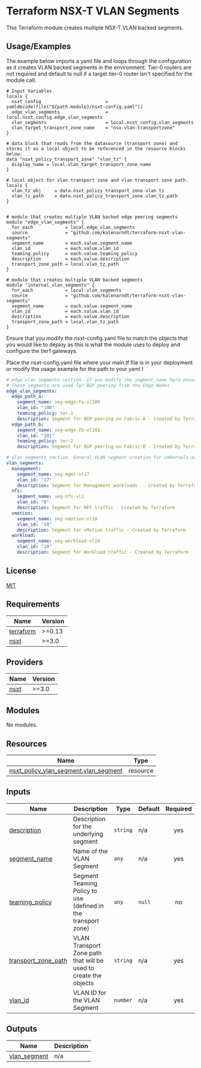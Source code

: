 # Terraform NSX-T VLAN Segments

This Terraform module creates multiple NSX-T VLAN backed segments.

## Usage/Examples

The example below imports a yaml file and loops through the configuration as it creates VLAN backed segments in the environment. Tier-0 routers are not required and default to null if a target tier-0 router isn't specified for the module call. 


```hcl
# Input Variables
locals {
  nsxt_config                        = yamldecode(file("${path.module}/nsxt-config.yaml"))
  edge_vlan_segments                 = local.nsxt_config.edge_vlan_segments
  vlan_segments                      = local.nsxt_config.vlan_segments
  vlan_target_transport_zone_name    = "nsx-vlan-transportzone"  
}

# data block that reads from the datasource (transport zone) and stores it as a local object to be referenced in the resource blocks below.
data "nsxt_policy_transport_zone" "vlan_tz" {
  display_name = local.vlan_target_transport_zone_name
}

# local object for vlan transport zone and vlan transport zone path. 
locals {
  vlan_tz_obj     = data.nsxt_policy_transport_zone.vlan_tz
  vlan_tz_path    = data.nsxt_policy_transport_zone.vlan_tz.path
}


# module that creates multiple VLAN backed edge peering segments
module "edge_vlan_segments" {
  for_each            = local.edge_vlan_segments
  source              = "github.com/kalenarndt/terraform-nsxt-vlan-segments"
  segment_name        = each.value.segment_name
  vlan_id             = each.value.vlan_id
  teaming_policy      = each.value.teaming_policy
  description         = each.value.description
  transport_zone_path = local.vlan_tz_path
}

# module that creates multiple VLAN backed segments
module "internal_vlan_segments" {
  for_each            = local.vlan_segments
  source              = "github.com/kalenarndt/terraform-nsxt-vlan-segments"
  segment_name        = each.value.segment_name
  vlan_id             = each.value.vlan_id
  description         = each.value.description
  transport_zone_path = local.vlan_tz_path
}

```

Ensure that you modify the nsxt-config.yaml file to match the objects that you would like to deploy as this is what the module uses to deploy and configure the tier1 gateways.

Place the nsxt-config.yaml file where your main.tf file is in your deployment or modify the usage example for the path to your yaml I

```yaml
# edge vlan segments section. If you modify the segment_name here ensure you modify the segment_name under the router_ports section or router port creation will fail.
# These segments are used for BGP peering from the Edge Nodes
edge_vlan_segments:
  edge_path_a:
    segment_name: seg-edge-fa-vl100
    vlan_id: "100"
    teaming_policy: tor-1
    description: Segment for BGP peering on Fabric-A - Created by Terraform
  edge_path_b:
    segment_name: seg-edge-fb-vl101
    vlan_id: "101"
    teaming_policy: tor-2
    description: Segment for BGP peering on Fabric-B - Created by Terraform

# vlan segments section. General VLAN segment creation for vmkernels and vms that do not require overlay networking.
vlan_segments:
  management:
    segment_name: seg-mgmt-vl17
    vlan_id: "17"
    description: Segment for Management workloads  - Created by Terraform
  nfs:
    segment_name: seg-nfs-vl1
    vlan_id: "0"
    description: Segment for NFS traffic - Created by Terraform
  vmotion:
    segment_name: seg-vmotion-vl10
    vlan_id: "10"
    description: Segment for vMotion traffic - Created by Terraform
  workload:
    segment_name: seg-workload-vl18
    vlan_id: "10"
    description: Segment for Workload traffic - Created by Terraform    
```

  
## License

[MIT](https://choosealicense.com/licenses/mit/)

  






<!-- BEGIN_TF_DOCS -->
## Requirements

| Name | Version |
|------|---------|
| <a name="requirement_terraform"></a> [terraform](#requirement\_terraform) | >=0.13 |
| <a name="requirement_nsxt"></a> [nsxt](#requirement\_nsxt) |  >=3.0 |

## Providers

| Name | Version |
|------|---------|
| <a name="provider_nsxt"></a> [nsxt](#provider\_nsxt) |  >=3.0 |

## Modules

No modules.

## Resources

| Name | Type |
|------|------|
| [nsxt_policy_vlan_segment.vlan_segment](https://registry.terraform.io/providers/vmware/nsxt/latest/docs/resources/policy_vlan_segment) | resource |

## Inputs

| Name | Description | Type | Default | Required |
|------|-------------|------|---------|:--------:|
| <a name="input_description"></a> [description](#input\_description) | Description for the underlying segment | `string` | n/a | yes |
| <a name="input_segment_name"></a> [segment\_name](#input\_segment\_name) | Name of the VLAN Segment | `any` | n/a | yes |
| <a name="input_teaming_policy"></a> [teaming\_policy](#input\_teaming\_policy) | Segment Teaming Policy to use (defined in the transport zone) | `any` | `null` | no |
| <a name="input_transport_zone_path"></a> [transport\_zone\_path](#input\_transport\_zone\_path) | VLAN Transport Zone path that will be used to create the objects | `string` | n/a | yes |
| <a name="input_vlan_id"></a> [vlan\_id](#input\_vlan\_id) | VLAN ID for the VLAN Segment | `number` | n/a | yes |

## Outputs

| Name | Description |
|------|-------------|
| <a name="output_vlan_segment"></a> [vlan\_segment](#output\_vlan\_segment) | n/a |
<!-- END_TF_DOCS -->
